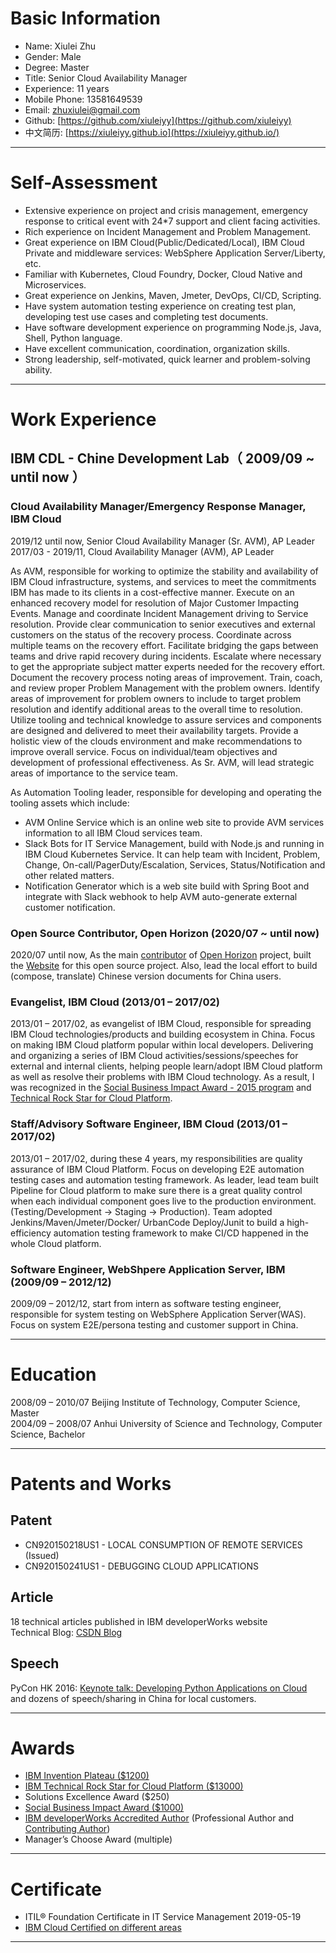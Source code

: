 # Basic Information

 - Name: Xiulei Zhu
 - Gender: Male
 - Degree: Master
 - Title: Senior Cloud Availability Manager
 - Experience: 11 years
 - Mobile Phone: 13581649539
 - Email: <zhuxiulei@gmail.com>   
 - Github: [https://github.com/xiuleiyy](https://github.com/xiuleiyy)   
 - 中文简历: [https://xiuleiyy.github.io](https://xiuleiyy.github.io/)   

---
# Self-Assessment

 - Extensive experience on project and crisis management, emergency response to critical event with 24*7 support and client facing activities.
 - Rich experience on Incident Management and Problem Management.
 - Great experience on IBM Cloud(Public/Dedicated/Local), IBM Cloud Private and middleware services: WebSphere Application Server/Liberty, etc. 
 - Familiar with Kubernetes, Cloud Foundry, Docker, Cloud Native and Microservices. 
 - Great experience on Jenkins, Maven, Jmeter, DevOps, CI/CD, Scripting.   
 - Have system automation testing experience on creating test plan, developing test use cases and completing test documents.   
 - Have software development experience on programming Node.js, Java, Shell, Python language.   
 - Have excellent communication, coordination, organization skills.   
 - Strong leadership, self-motivated, quick learner and problem-solving ability.     

---
# Work Experience

## IBM CDL - Chine Development Lab（ 2009/09 ~ until now ）

### Cloud Availability Manager/Emergency Response Manager, IBM Cloud

2019/12 until now, Senior Cloud Availability Manager (Sr. AVM), AP Leader    
2017/03 - 2019/11, Cloud Availability Manager (AVM), AP Leader   

As AVM, responsible for working to optimize the stability and availability of IBM Cloud infrastructure, systems, and services to meet the commitments IBM has made to its clients in a cost-effective manner. Execute on an enhanced recovery model for resolution of Major Customer Impacting Events.  Manage and coordinate Incident Management driving to Service resolution.  Provide clear communication to senior executives and external customers on the status of the recovery process.   Coordinate across multiple teams on the recovery effort.  Facilitate bridging the gaps between teams and drive rapid recovery during incidents.  Escalate where necessary to get the appropriate subject matter experts needed for the recovery effort.  Document the recovery process noting areas of improvement.   Train, coach, and review proper Problem Management with the problem owners.  Identify areas of improvement for problem owners to include to target problem resolution and identify additional areas to the overall time to resolution.  Utilize tooling and technical knowledge to assure services and components are designed and delivered to meet their availability targets. Provide a holistic view of the clouds environment and make recommendations to improve overall service. Focus on individual/team objectives and development of professional effectiveness.  As Sr. AVM, will lead strategic areas of importance to the service team.

As Automation Tooling leader, responsible for developing and operating the tooling assets which include:
 - AVM Online Service which is an online web site to provide AVM services information to all IBM Cloud services team.
 - Slack Bots for IT Service Management, build with Node.js and running in IBM Cloud Kubernetes Service. It can help team with Incident, Problem, Change, On-call/PagerDuty/Escalation, Services, Status/Notification and other related matters.
 - Notification Generator which is a web site build with Spring Boot and integrate with Slack webhook to help AVM auto-generate external customer notification.

### Open Source Contributor, Open Horizon (2020/07 ~ until now)

2020/07 until now, As the main [contributor](https://github.com/open-horizon/open-horizon.github.io/graphs/contributors) of [Open Horizon](https://github.com/open-horizon) project, built the [Website](https://open-horizon.github.io/) for this open source project. Also, lead the local effort to build (compose, translate) Chinese version documents for China users.  

### Evangelist, IBM Cloud (2013/01 – 2017/02)

2013/01 – 2017/02, as evangelist of IBM Cloud, responsible for spreading IBM Cloud technologies/products and building ecosystem in China. Focus on making IBM Cloud platform popular within local developers. Delivering and organizing a series of IBM Cloud activities/sessions/speeches for external and internal clients, helping people learn/adopt IBM Cloud platform as well as resolve their problems with IBM Cloud technology. As a result, I was recognized in the [Social Business Impact Award - 2015 program](https://xiuleiyy.github.io/certificate/SocialBusinessImpactAward.jpg) and [Technical Rock Star for Cloud Platform](https://xiuleiyy.github.io/certificate/TRS_Annual.pdf). 

### Staff/Advisory Software Engineer, IBM Cloud (2013/01 – 2017/02)

2013/01 – 2017/02, during these 4 years, my responsibilities are quality assurance of IBM Cloud Platform. Focus on developing E2E automation testing cases and automation testing framework. As leader, lead team built Pipeline for Cloud platform to make sure there is a great quality control when each individual component goes live to the production environment. (Testing/Development -> Staging -> Production). Team adopted Jenkins/Maven/Jmeter/Docker/ UrbanCode Deploy/Junit to build a high-efficiency automation testing framework to make CI/CD happened in the whole Cloud platform. 

### Software Engineer, WebShpere Application Server, IBM (2009/09 – 2012/12)

2009/09 – 2012/12, start from intern as software testing engineer, responsible for system testing on WebSphere Application Server(WAS). Focus on system E2E/persona testing and customer support in China. 

---

#  Education

2008/09 – 2010/07   Beijing Institute of Technology,   Computer Science,   Master   
2004/09 – 2008/07   Anhui University of Science and Technology,           Computer Science,   Bachelor   

---

# Patents and Works

## Patent

 - CN920150218US1 - LOCAL CONSUMPTION OF REMOTE SERVICES (Issued)
 - CN920150241US1 - DEBUGGING CLOUD APPLICATIONS
 
## Article

18 technical articles published in IBM developerWorks website   
Technical Blog: [CSDN Blog](https://blog.csdn.net/acostry)   

## Speech

PyCon HK 2016: [Keynote talk: Developing Python Applications on Cloud](http://pycon.hk/2016/program/developing-python-applications-on-cloud/)   
and dozens of speech/sharing in China for local customers. 

---

# Awards

 - [IBM Invention Plateau ($1200)](https://xiuleiyy.github.io/certificate/Plateau.jpeg)
 - [IBM Technical Rock Star for Cloud Platform ($13000)](https://xiuleiyy.github.io/certificate/TRS_Annual.pdf)
 - Solutions Excellence Award ($250) 
 - [Social Business Impact Award ($1000)](https://xiuleiyy.github.io/certificate/SocialBusinessImpactAward.jpg)
 - [IBM developerWorks Accredited Author](https://xiuleiyy.github.io/certificate/IBM%20developerWorks%20Accredited%20Author.jpg) (Professional Author and [Contributing Author](https://xiuleiyy.github.io/certificate/IBMdeveloperWorksContributingAuthor.pdf))
 - Manager’s Choose Award (multiple)   

---

# Certificate

 - ITIL® Foundation Certificate in IT Service Management 2019-05-19
 - [IBM Cloud Certified on different areas](https://www.youracclaim.com/users/acostry/badges)

---


